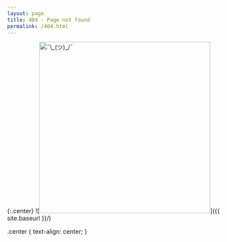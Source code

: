 ```yaml
---
layout: page
title: 404 - Page not found
permalink: /404.html
---
```


{:.center}
![<img src="{{ site.baseurl }}/images/john.gif" alt="¯\_(ツ)_/¯" style="width: 400px;"/>]({{ site.baseurl }}/)

.center {
  text-align: center;
}
